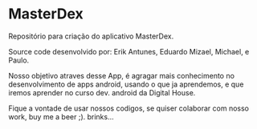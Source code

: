 # MasterDex
Repositório para criação do aplicativo MasterDex.

Source code desenvolvido por:
Erik Antunes,
Eduardo Mizael,
Michael,
e Paulo.

Nosso objetivo atraves desse App, é agragar mais conhecimento no desenvolvimento de apps android, usando o que ja aprendemos,
e que iremos aprender no curso dev. android da Digital House.

Fique a vontade de usar nossos codigos, se quiser colaborar com nosso work, buy me a beer ;). brinks...
